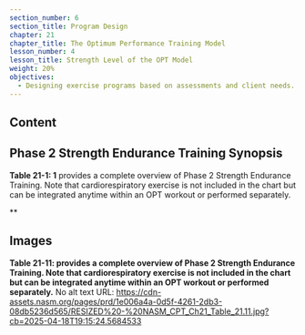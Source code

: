 ```yaml
---
section_number: 6
section_title: Program Design
chapter: 21
chapter_title: The Optimum Performance Training Model
lesson_number: 4
lesson_title: Strength Level of the OPT Model
weight: 20%
objectives:
  - Designing exercise programs based on assessments and client needs.
---
```


## Content
## Phase 2 Strength Endurance  Training Synopsis

**Table 21-1: 1** provides a complete overview of Phase 2 Strength Endurance Training. Note that cardiorespiratory exercise is not included in the chart but can be integrated anytime within an OPT workout or performed separately.

**

## Images

**Table 21-11: provides a complete overview of Phase 2 Strength Endurance Training. Note that cardiorespiratory exercise is not included in the chart but can be integrated anytime within an OPT workout or performed separately.**
No alt text
URL: https://cdn-assets.nasm.org/pages/prd/1e006a4a-0d5f-4261-2db3-08db5236d565/RESIZED%20-%20NASM_CPT_Ch21_Table_21.11.jpg?cb=2025-04-18T19:15:24.5684533